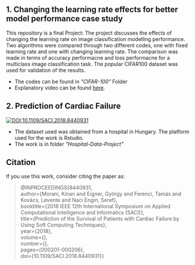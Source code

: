 ## 1. Changing the learning rate effects for better model performance case study
This repository is a final Project: The project discusses the effects of changing the learning rate on image classification modelling performance. Two algorithms were compared through two different codes, one with fixed learning rate and one with changing learning rate. The comparison was made in terms of accuracy performacne and loss performacne for a multiclass image classification task. The popular CIFAR100 dataset was used for validation of the results. 
 * The codes can be found in _"CIFAR-100"_ Folder <br/>
 * Explanatory video can be found [here](https://youtu.be/PnNBh3Dm4o8). <br/>

 ## 2. Prediction of Cardiac Failure
 
 [![DOI:10.1109/SACI.2018.8440931](http://img.shields.io/badge/DOI-10.1101/2021.01.08.425840-B31B1B.svg)](https://doi.org/10.1109/SACI.2018.8440931)
 
 * The dataset used was obtained from a hospital in Hungary. The platform used for the work is Rstudio.
 * The work is in folder _"Hospital-Data-Project"_ <br/>

## Citation
If you use this work, consider citing the paper as: <br/>
 >@INPROCEEDINGS{8440931,<br/>
  author={Morani, Kinan and Eigner, György and Ferenci, Tamás and Kovács, Levente and Naci Engin, Seref}, <br/>
  booktitle={2018 IEEE 12th International Symposium on Applied Computational Intelligence and Informatics (SACI)}, <br/>
  title={Prediction of the Survival of Patients with Cardiac Failure by Using Soft Computing Techniques}, <br/>
  year={2018}, <br/>
  volume={}, <br/>
  number={}, <br/>
  pages={000201-000206}, <br/>
  doi={10.1109/SACI.2018.8440931}}
